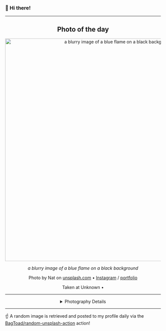 ### 👋 Hi there!

----
<div align="center">

## Photo of the day
  
  <a href="https://unsplash.com/photos/a-blurry-image-of-a-blue-flame-on-a-black-background-__cZvKocOOQ"><img width="720" src="https://images.unsplash.com/photo-1706045569094-3d7c366ba5ef?crop=entropy&cs=tinysrgb&fit=max&fm=jpg&ixid=M3w1NTI0NDl8MHwxfHJhbmRvbXx8fHx8fHx8fDE3MDY0MjE2MjV8&ixlib=rb-4.0.3&q=80&w=1080" alt="a blurry image of a blue flame on a black background"></a>
  
  <em>a blurry image of a blue flame on a black background</em>
  
  <em></em>

  Photo by Nat on [unsplash.com](https://unsplash.com/) • [Instagram](https://instagram.com/nattgw_) / [portfolio](https://webfoundry.io)
  
  Taken at Unknown • 
  
  ---
  
<details>
<summary>Photography Details</summary>
  
| Parameter     | Value |
| ------------- | ----- |
| Camera Model  | X-T5 |
| Exposure Time | 1/110 |
| Aperture      | 2.8 |
| Focal Length  | 80.0 |
| ISO           | 6400 |
| Location      | Unknown (null) |
| Coordinates   | Latitude 0, Longitude 0 |

</details>

</div>

----

☝️ A random image is retrieved and posted to my profile daily via the [BagToad/random-unsplash-action](https://github.com/BagToad/random-unsplash-action) action!
